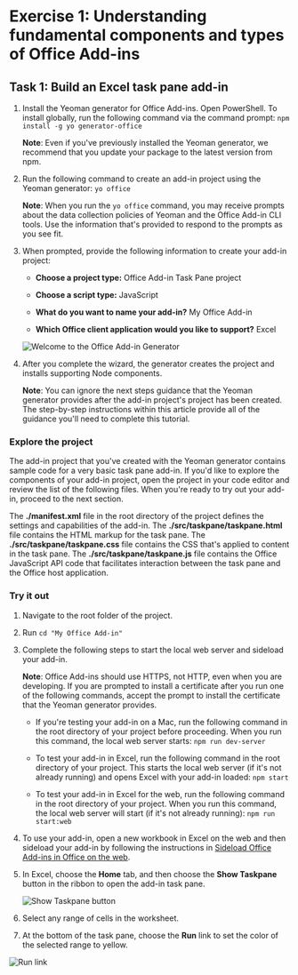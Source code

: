 ﻿# Exercise 1: Understanding fundamental components and types of Office Add-ins

## Task 1: Build an Excel task pane add-in

1. Install the Yeoman generator for Office Add-ins. Open PowerShell. To install globally, run the following command via the command prompt: `npm install -g yo generator-office`

    **Note**:
    Even if you've previously installed the Yeoman generator, we recommend that you update your package to the latest version from npm.
1. Run the following command to create an add-in project using the Yeoman generator: `yo office`

    **Note**:
    When you run the `yo office` command, you may receive prompts about the data collection policies of Yeoman and the Office Add-in CLI tools. Use the information that's provided to respond to the prompts as you see fit.
1. When prompted, provide the following information to create your add-in project:

    - **Choose a project type:** Office Add-in Task Pane project

    - **Choose a script type:** JavaScript

    - **What do you want to name your add-in?** My Office Add-in

    - **Which Office client application would you like to support?** Excel

    ![Welcome to the Office Add-in Generator](../../Linked_Image_Files/understanding_office_javascript_apis_image_1.png)

1. After you complete the wizard, the generator creates the project and installs supporting Node components.

    **Note**:
    You can ignore the next steps guidance that the Yeoman generator provides after the add-in project's project has been created. The step-by-step instructions within this article provide all of the guidance you'll need to complete this tutorial.
### Explore the project

The add-in project that you've created with the Yeoman generator contains sample code for a very basic task pane add-in. If you'd like to explore the components of your add-in project, open the project in your code editor and review the list of the following files. When you're ready to try out your add-in, proceed to the next section.

The **./manifest.xml** file in the root directory of the project defines the settings and capabilities of the add-in.The **./src/taskpane/taskpane.html** file contains the HTML markup for the task pane.The **./src/taskpane/taskpane.css** file contains the CSS that's applied to content in the task pane.The **./src/taskpane/taskpane.js** file contains the Office JavaScript API code that facilitates interaction between the task pane and the Office host application.### Try it out

1. Navigate to the root folder of the project.

1. Run `cd "My Office Add-in"`

1. Complete the following steps to start the local web server and sideload your add-in.

    **Note**:
    Office Add-ins should use HTTPS, not HTTP, even when you are developing. If you are prompted to install a certificate after you run one of the following commands, accept the prompt to install the certificate that the Yeoman generator provides.
    - If you're testing your add-in on a Mac, run the following command in the root directory of your project before proceeding. When you run this command, the local web server starts: `npm run dev-server`

    - To test your add-in in Excel, run the following command in the root directory of your project. This starts the local web server (if it's not already running) and opens Excel with your add-in loaded: `npm start`

    - To test your add-in in Excel for the web, run the following command in the root directory of your project. When you run this command, the local web server will start (if it's not already running): `npm run start:web`

1. To use your add-in, open a new workbook in Excel on the web and then sideload your add-in by following the instructions in [Sideload Office Add-ins in Office on the web](https://docs.microsoft.com/en-us/office/dev/add-ins/testing/sideload-office-add-ins-for-testing).

1. In Excel, choose the **Home** tab, and then choose the **Show Taskpane** button in the ribbon to open the add-in task pane.

    ![Show Taskpane button ](../../Linked_Image_Files/understanding_office_javascript_apis_image_2.png)

1. Select any range of cells in the worksheet.

1. At the bottom of the task pane, choose the **Run** link to set the color of the selected range to yellow.

![Run link](../../Linked_Image_Files/understanding_office_javascript_apis_image_3.png)

